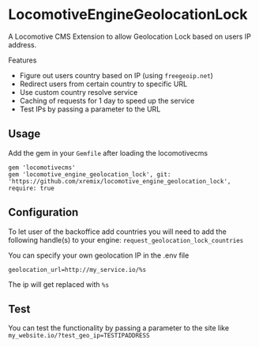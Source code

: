# LocomotiveEngineGeolocationLock

A Locomotive CMS Extension to allow Geolocation Lock based on users IP address.

Features
- Figure out users country based on IP (using `freegeoip.net`)
- Redirect users from certain country to specific URL
- Use custom country resolve service
- Caching of requests for 1 day to speed up the service
- Test IPs by passing a parameter to the URL


## Usage

Add the gem in your `Gemfile` after loading the locomotivecms

```
gem 'locomotivecms'
gem 'locomotive_engine_geolocation_lock', git: 'https://github.com/xremix/locomotive_engine_geolocation_lock', require: true
```


## Configuration

To let user of the backoffice add countries you will need to add the following handle(s) to your engine:
`request_geolocation_lock_countries`

You can specify your own geolocation IP in the .env file
```
geolocation_url=http://my_service.io/%s
```
The ip will get replaced with `%s`


## Test
You can test the functionality by passing a parameter to the site like `my_website.io/?test_geo_ip=TESTIPADDRESS`